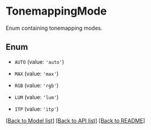 # TonemappingMode

Enum containing tonemapping modes.

## Enum

* `AUTO` (value: `'auto'`)

* `MAX` (value: `'max'`)

* `RGB` (value: `'rgb'`)

* `LUM` (value: `'lum'`)

* `ITP` (value: `'itp'`)

[[Back to Model list]](../README.md#documentation-for-models) [[Back to API list]](../README.md#documentation-for-api-endpoints) [[Back to README]](../README.md)


